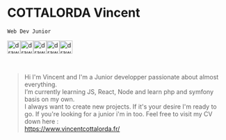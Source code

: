 # COTTALORDA Vincent

`Web Dev Junior`

<img src="https://upload.wikimedia.org/wikipedia/commons/thumb/9/99/Unofficial_JavaScript_logo_2.svg/512px-Unofficial_JavaScript_logo_2.svg.png" alt="drawing" width="30"/><img src="https://upload.wikimedia.org/wikipedia/commons/thumb/2/27/PHP-logo.svg/2560px-PHP-logo.svg.png" alt="drawing" width="30"/><img src="https://maxence.website/assets/images/projets/react-logo.png" alt="drawing" width="30"/><img src="https://cdn.freebiesupply.com/logos/large/2x/symfony-logo-png-transparent.png" alt="drawing" width="30"/><img src="https://upload.wikimedia.org/wikipedia/commons/thumb/d/d9/Node.js_logo.svg/1280px-Node.js_logo.svg.png" alt="drawing" width="30"/>

<br />

> Hi I'm Vincent and I'm a Junior developper passionate about almost everything.<br/>
> I’m currently learning JS, React, Node and learn php and symfony basis on my own.<br/>
> I always want to create new projects. If it's your desire I'm ready to go. If you're looking for a junior i'm in too. Feel free to visit my CV down here :<br/>
> https://www.vincentcottalorda.fr/
